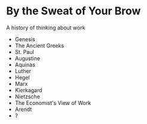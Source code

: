 # By the Sweat of Your Brow

A history of thinking about work

- Genesis
- The Ancient Greeks
- St. Paul
- Augustine
- Aquinas
- Luther
- Hegel
- Marx
- Kierkagard
- Nietzsche
- The Economist's View of Work
- Arendt
- ?

